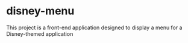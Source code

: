 # disney-menu
This project is a front-end application designed to display a menu for a Disney-themed application
